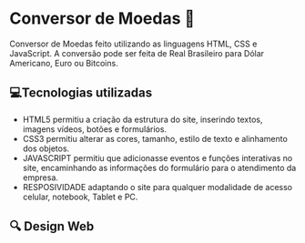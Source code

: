 
<h1> Conversor de Moedas 🏦 </h1>

Conversor de Moedas feito utilizando as linguagens HTML, CSS e JavaScript.
A conversão pode ser feita de Real Brasileiro para Dólar Americano, Euro ou Bitcoins.

<h2>💻Tecnologias utilizadas</h2>
<ul>

<li>HTML5 permitiu a criação da estrutura do site, inserindo textos, imagens vídeos, botões e formulários.

<li>CSS3 permitiu alterar as cores, tamanho, estilo de texto e alinhamento dos objetos.

<li>JAVASCRIPT permitiu que adicionasse eventos e funções interativas no site, encaminhando as informações do formulário para o atendimento da empresa.

<li>RESPOSIVIDADE adaptando o site para qualquer modalidade de acesso celular, notebook, Tablet e PC.
</ul>
<h2>🔍 Design Web</h2>
<img src=" ">
